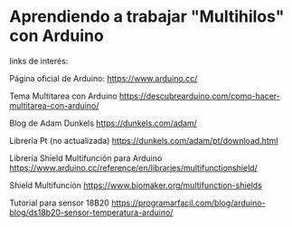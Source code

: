 # Aprendiendo a trabajar "Multihilos" con Arduino

links de interés:

Página oficial de Arduino:
https://www.arduino.cc/

Tema Multitarea con Arduino
https://descubrearduino.com/como-hacer-multitarea-con-arduino/

Blog de Adam Dunkels
https://dunkels.com/adam/

Librería Pt (no actualizada)
https://dunkels.com/adam/pt/download.html

Librería Shield Multifunción para Arduino
https://www.arduino.cc/reference/en/libraries/multifunctionshield/

Shield Multifunción
https://www.biomaker.org/multifunction-shields

Tutorial para sensor 18B20
https://programarfacil.com/blog/arduino-blog/ds18b20-sensor-temperatura-arduino/
